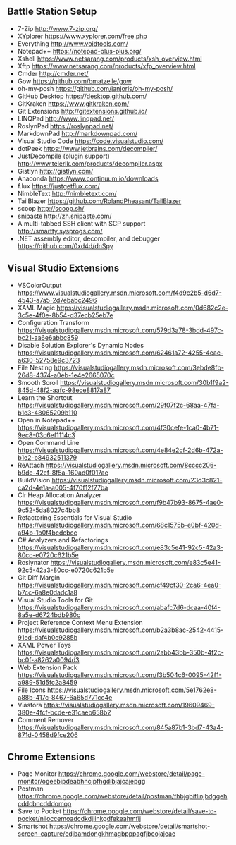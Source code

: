 ## Battle Station Setup
- 7-Zip http://www.7-zip.org/
- XYplorer https://www.xyplorer.com/free.php
- Everything http://www.voidtools.com/
- Notepad++ https://notepad-plus-plus.org/
- Xshell https://www.netsarang.com/products/xsh_overview.html
- Xftp https://www.netsarang.com/products/xfp_overview.html
- Cmder http://cmder.net/
- Gow https://github.com/bmatzelle/gow
- oh-my-posh https://github.com/janjoris/oh-my-posh/
- GitHub Desktop https://desktop.github.com/
- GitKraken https://www.gitkraken.com/
- Git Extensions http://gitextensions.github.io/
- LINQPad http://www.linqpad.net/
- RoslynPad https://roslynpad.net/
- MarkdownPad http://markdownpad.com/
- Visual Studio Code https://code.visualstudio.com/
- dotPeek https://www.jetbrains.com/decompiler/
- JustDecompile (plugin support) http://www.telerik.com/products/decompiler.aspx
- Gistlyn http://gistlyn.com/
- Anaconda https://www.continuum.io/downloads
- f.lux https://justgetflux.com/
- NimbleText http://nimbletext.com/
- TailBlazer https://github.com/RolandPheasant/TailBlazer
- scoop http://scoop.sh/
- snipaste http://zh.snipaste.com/
- A multi-tabbed SSH client with SCP support http://smartty.sysprogs.com/
- .NET assembly editor, decompiler, and debugger https://github.com/0xd4d/dnSpy

## Visual Studio Extensions
- VSColorOutput https://www.visualstudiogallery.msdn.microsoft.com/f4d9c2b5-d6d7-4543-a7a5-2d7ebabc2496
- XAML Magic https://visualstudiogallery.msdn.microsoft.com/0d682c2e-3c5e-4f0e-8b54-d37ecb25eb7e
- Configuration Transform https://visualstudiogallery.msdn.microsoft.com/579d3a78-3bdd-497c-bc21-aa6e6abbc859
- Disable Solution Explorer's Dynamic Nodes https://visualstudiogallery.msdn.microsoft.com/62461a72-4255-4eac-a630-52758e9c3723
- File Nesting https://visualstudiogallery.msdn.microsoft.com/3ebde8fb-26d8-4374-a0eb-1e4e2665070c
- Smooth Scroll https://visualstudiogallery.msdn.microsoft.com/30b1f9a2-845d-48f2-aafc-98ece8817a87
- Learn the Shortcut https://visualstudiogallery.msdn.microsoft.com/29f07f2c-68aa-47fa-b1c3-48065209b110
- Open in Notepad++ https://visualstudiogallery.msdn.microsoft.com/4f30cefe-1ca0-4b71-9ec8-03c6ef1114c3
- Open Command Line https://visualstudiogallery.msdn.microsoft.com/4e84e2cf-2d6b-472a-b1e2-b84932511379
- ReAttach https://visualstudiogallery.msdn.microsoft.com/8cccc206-b9de-42ef-8f5a-160ad0f017ae
- BuildVision https://visualstudiogallery.msdn.microsoft.com/23d3c821-ca2d-4e1a-a005-4f70f12f77ba
- Clr Heap Allocation Analyzer https://visualstudiogallery.msdn.microsoft.com/f9b47b93-8675-4ae0-9c52-5da8027c4bb8
- Refactoring Essentials for Visual Studio https://visualstudiogallery.msdn.microsoft.com/68c1575b-e0bf-420d-a94b-1b0f4bcdcbcc
- C# Analyzers and Refactorings https://visualstudiogallery.msdn.microsoft.com/e83c5e41-92c5-42a3-80cc-e0720c621b5e
- Roslynator https://visualstudiogallery.msdn.microsoft.com/e83c5e41-92c5-42a3-80cc-e0720c621b5e
- Git Diff Margin https://visualstudiogallery.msdn.microsoft.com/cf49cf30-2ca6-4ea0-b7cc-6a8e0dadc1a8
- Visual Studio Tools for Git https://visualstudiogallery.msdn.microsoft.com/abafc7d6-dcaa-40f4-8a5e-d6724bdb980c
- Project Reference Context Menu Extension https://visualstudiogallery.msdn.microsoft.com/b2a3b8ac-2542-4415-91ed-daf4b0c9285b
- XAML Power Toys https://visualstudiogallery.msdn.microsoft.com/2abb43bb-350b-4f2c-bc0f-a8262a0094d3
- Web Extension Pack https://visualstudiogallery.msdn.microsoft.com/f3b504c6-0095-42f1-a989-51d5fc2a8459
- File Icons https://visualstudiogallery.msdn.microsoft.com/5e1762e8-a88b-417c-8467-6a65d771cc4e
- Viasfora https://visualstudiogallery.msdn.microsoft.com/19609469-380e-4fcf-bcde-e31caeb658b2
- Comment Remover https://visualstudiogallery.msdn.microsoft.com/845a87b1-3bd7-43a4-871d-0458d9fce206

## Chrome Extensions
- Page Monitor https://chrome.google.com/webstore/detail/page-monitor/ogeebjpdeabhncjpfhgdibjajcajepgg
- Postman https://chrome.google.com/webstore/detail/postman/fhbjgbiflinjbdggehcddcbncdddomop
- Save to Pocket https://chrome.google.com/webstore/detail/save-to-pocket/niloccemoadcdkdjlinkgdfekeahmflj
- Smartshot https://chrome.google.com/webstore/detail/smartshot-screen-capture/edjbamdongkhmagbpppagfjbcojajeae
